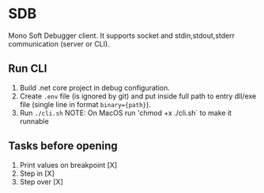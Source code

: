 # SDB

Mono Soft Debugger client. It supports socket and stdin,stdout,stderr communication (server or CLI).

## Run CLI

1. Build .net core project in debug configuration.
2. Create `.env` file (is ignored by git) and put inside full path to entry dll/exe file (single line in format `binary={path}`).
3. Run `./cli.sh`
NOTE: On MacOS run 'chmod +x ./cli.sh` to make it runnable


## Tasks before opening

1. Print values on breakpoint [X]
2. Step in [X]
3. Step over [X]
